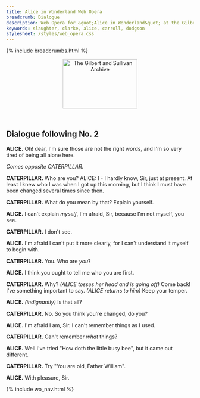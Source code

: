 ```yaml
---
title: Alice in Wonderland Web Opera
breadcrumb: Dialogue
description: Web Opera for &quot;Alice in Wonderland&quot; at the Gilbert and Sullivan Archive
keywords: slaughter, clarke, alice, carroll, dodgson
stylesheet: /styles/web_opera.css
---
```


{% include breadcrumbs.html %}
<header>
    <a href="../../index.html"><img src="https://gsarchive.net/layout/images/logo3sm.jpg" alt="The Gilbert and Sullivan Archive" width="200" height="133" border="0"></a>
    <div class=titlecard style="background-color: #ffffcc; background-image: url(../graphics/title.gif)" title="Alice in Wonderland"></div>
</header>

## Dialogue following No. 2


**ALICE.** Oh! dear, I'm sure those are not the right words, and I'm so very tired of being all alone here.

*Comes opposite CATERPILLAR.*

**CATERPILLAR.** Who are you?
ALICE: I - I hardly know, Sir, just at present. At least I knew who I was when I got up this morning, but I think I must have been changed several times since then.

**CATERPILLAR.** What do you mean by that? Explain yourself.

**ALICE.** I can't explain *myself*, I'm afraid, Sir, because I'm not myself, you see.

**CATERPILLAR.** I don't see.

**ALICE.** I'm afraid I can't put it more clearly, for I can't understand it myself to begin with.

**CATERPILLAR.** You. Who are *you*?

**ALICE.** I think you ought to tell me who you are first.

**CATERPILLAR.** Why? *(ALICE tosses her head and is going off)* Come back! I've something important to say. *(ALICE returns to him)* Keep your temper.

**ALICE.** *(indignantly)* Is that all?

**CATERPILLAR.** No. So you think you're changed, do you?

**ALICE.** I'm afraid I am, Sir. I can't remember things as I used.

**CATERPILLAR.** Can't remember *what* things?

**ALICE.** Well I've tried "How doth the little busy bee", but it came out different.

**CATERPILLAR.** Try "You are old, Father William".

**ALICE.** With pleasure, Sir.

{% include wo_nav.html %}
